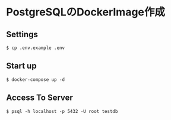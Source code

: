 # PostgreSQLのDockerImage作成


## Settings

```
$ cp .env.example .env
```



## Start up

```
$ docker-compose up -d
```



## Access To Server

```
$ psql -h localhost -p 5432 -U root testdb
```
